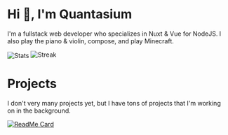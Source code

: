 # Hi 👋, I'm Quantasium

I'm a fullstack web developer who specializes in Nuxt & Vue for NodeJS. I also play the piano & violin, compose, and play Minecraft.

<img align="center" src="https://github-readme-stats.vercel.app/api?username=quantasium&include_all_commits=true&count_private=true&show_icons=true&line_height=40&title_color=FFFFFF&icon_color=FFFFFF&text_color=FFFFFF&bg_color=45,00DC82,36E4DA,16A79E" alt="Stats"/>
<img src="https://github-readme-streak-stats.herokuapp.com/?user=quantasium&theme=tokyonight" alt="Streak"/>

# Projects

I don't very many projects yet, but I have tons of projects that I'm working on in the background.

[![ReadMe Card](https://github-readme-stats.vercel.app/api/pin/?username=quantasium&repo=notebox&show_owner=true)](https://github.com/madushadhanushka/differ)
